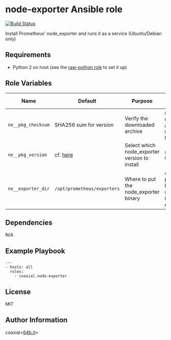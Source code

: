 node-exporter Ansible role
=========

[![Build Status](https://travis-ci.org/coaxial/ansible-role-node-exporter.svg?branch=master)](https://travis-ci.org/coaxial/ansible-role-node-exporter)

Install Prometheus' node_exporter and runs it as a service (Ubuntu/Debian only)

Requirements
------------

- Python 2 on host (see the [raw-python role](https://github.com/coaxial/ansible-role-raw-python) to set it up)

Role Variables
--------------

Name | Default | Purpose | Possible values
---|---|---|---
`ne__pkg_checksum` | SHA256 sum for version | Verify the downloaded archive | any valid checksum as per the [`get_url` module](https://docs.ansible.com/ansible/2.5/modules/get_url_module.html?highlight=get_url).
`ne__pkg_version` | cf. [here](defaults/main.yml) | Select which node_exporter version to install | string like `0.0.0`
`ne__exporter_dir` | `/opt/prometheus/exporters` | Where to put the node_exporter binary | Any valid path (will be created if it doesn't exist)

Dependencies
------------

N/A

Example Playbook
----------------

    ---
    - hosts: all
      roles:
        - coaxial.node-exporter

License
-------

MIT

Author Information
------------------

coaxial<[64b.it](https://64b.it)>
